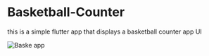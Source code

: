 # Basketball-Counter
this is a simple flutter app that displays a basketball counter app UI 

![Baske app](https://github.com/Yousef-Al-Zeer/Basketball-Counter/assets/168348667/18ef7c84-668b-4cea-814d-d110fda365ed)
